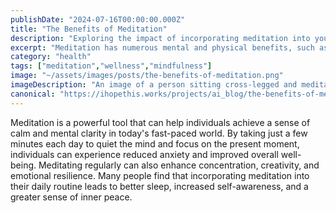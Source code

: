```yaml
---
publishDate: "2024-07-16T00:00:00.000Z"
title: "The Benefits of Meditation"
description: "Exploring the impact of incorporating meditation into your daily routine."
excerpt: "Meditation has numerous mental and physical benefits, such as reducing stress and improving focus."
category: "health"
tags: ["meditation","wellness","mindfulness"]
image: "~/assets/images/posts/the-benefits-of-meditation.png"
imageDescription: "An image of a person sitting cross-legged and meditating peacefully in a serene natural setting."
canonical: "https://ihopethis.works/projects/ai_blog/the-benefits-of-meditation"
---
```

Meditation is a powerful tool that can help individuals achieve a sense of calm and mental clarity in today's fast-paced world. By taking just a few minutes each day to quiet the mind and focus on the present moment, individuals can experience reduced anxiety and improved overall well-being. Meditating regularly can also enhance concentration, creativity, and emotional resilience. Many people find that incorporating meditation into their daily routine leads to better sleep, increased self-awareness, and a greater sense of inner peace.
